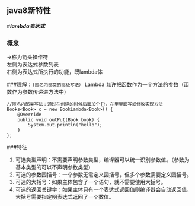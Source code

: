 java8新特性
---

#**_lambda表达式_**

### 概念
->称为箭头操作符  
左侧为表达式参数列表  
右侧为表达式所执行的功能，既lambda体

###理解：`(匿名内部类的高级写法）`
Lambda 允许把函数作为一个方法的参数（函数作为参数传递进方法中）
```
//匿名内部类写法：通过在创建的时候后面加个{}，在里里面写或修改实现方法
Books<Book> c = new BookLambda<Book>() {
    @Override
    public void outPut(Book book) {
        System.out.println("hello");
    }
};
```

###特征
1. 可选类型声明：不需要声明参数类型，编译器可以统一识别参数值。（参数为基本类型的可以不声明参数类型）
2. 可选的参数圆括号：一个参数无需定义圆括号，但多个参数需要定义圆括号。
3. 可选的大括号：如果主体包含了一个语句，就不需要使用大括号。
4. 可选的返回关键字：如果主体只有一个表达式返回值则编译器会自动返回值，大括号需要指定明表达式返回了一个数值。